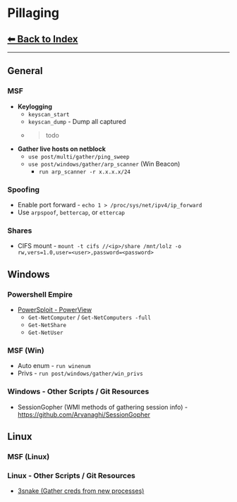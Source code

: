 # Pillaging

## [⬅ Back to Index](../README.md)

---

## General

### MSF

* **Keylogging**
  * `keyscan_start`
  * `keyscan_dump` - Dump all captured
  * >todo
* **Gather live hosts on netblock**
  * `use post/multi/gather/ping_sweep`
  * `use post/windows/gather/arp_scanner` (Win Beacon)
    * `run arp_scanner -r x.x.x.x/24`

### Spoofing

* Enable port forward - `echo 1 > /proc/sys/net/ipv4/ip_forward`
* Use `arpspoof`, `bettercap`, or `ettercap`

### Shares

* CIFS mount - `mount -t cifs //<ip>/share /mnt/lolz -o rw,vers=1.0,user=<user>,password=<password>`

## Windows

### Powershell Empire

* [PowerSploit - PowerView](https://github.com/PowerShellMafia/PowerSploit/tree/master/Recon)
  * `Get-NetComputer` / `Get-NetComputers -full`
  * `Get-NetShare`
  * `Get-NetUser`

### MSF (Win)

* Auto enum - `run winenum`
* Privs - `run post/windows/gather/win_privs`

### Windows - Other Scripts / Git Resources

* SessionGopher (WMI methods of gathering session info) - <https://github.com/Arvanaghi/SessionGopher>

## Linux

### MSF (Linux)

### Linux - Other Scripts / Git Resources

* [3snake (Gather creds from new processes)](https://github.com/blendin/3snake)